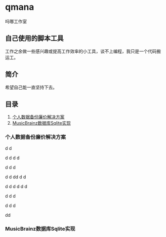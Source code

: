 # qmana
吗哪工作室



## 自己使用的脚本工具
工作之余做一些感兴趣或提高工作效率的小工具，谈不上编程，我只是一个代码搬运工。

## 简介
希望自己能一直坚持下去。

## 目录
1. [个人数据备份廉价解决方案](#个人数据备份廉价解决方案)
2. [MusicBrainz数据库Sqlite实现](#musicbrainz数据库sqlite实现)

### 个人数据备份廉价解决方案
d
d


d
d
d
d

d
d
d

d
d
dd
d
d

d
d
d
d
d
d

d
d
d

d
d
d

dd


### MusicBrainz数据库Sqlite实现

